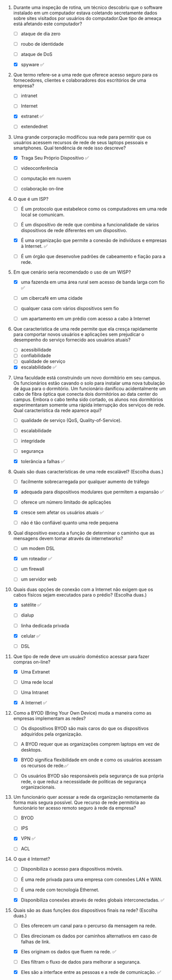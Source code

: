 1. Durante uma inspeção de rotina, um técnico descobriu que o software instalado em um computador estava coletando secretamente dados sobre sites visitados por usuários do computador.Que tipo de ameaça está afetando este computador?
    
    - [ ] ataque de dia zero
    
    - [ ] roubo de identidade
    
    - [ ] ataque de DoS
    
    - [x] spyware ✅
    
2. Que termo refere-se a uma rede que oferece acesso seguro para os fornecedores, clientes e colaboradores dos escritórios de uma empresa?
    
    - [ ] intranet
    
    - [ ] Internet
    
    - [x] extranet ✅
    
    - [ ] extendednet
    
3. Uma grande corporação modificou sua rede para permitir que os usuários acessem recursos de rede de seus laptops pessoais e smartphones. Qual tendência de rede isso descreve?
    
    - [x] Traga Seu Próprio Dispositivo ✅
    
    - [ ] videoconferência
    
    - [ ] computação em nuvem
    
    - [ ] colaboração on-line
    
4. O que é um ISP?
    
    - [ ] É um protocolo que estabelece como os computadores em uma rede local se comunicam.
    
    - [ ] É um dispositivo de rede que combina a funcionalidade de vários dispositivos de rede diferentes em um dispositivo.
    
    - [x] É uma organização que permite a conexão de indivíduos e empresas à Internet. ✅
    
    - [ ] É um órgão que desenvolve padrões de cabeamento e fiação para a rede.
    
5. Em que cenário seria recomendado o uso de um WISP?
    
    - [x] uma fazenda em uma área rural sem acesso de banda larga com fio ✅
    
    - [ ] um cibercafé em uma cidade
    
    - [ ] qualquer casa com vários dispositivos sem fio
    
    - [ ] um apartamento em um prédio com acesso a cabo à Internet
    
6. Que característica de uma rede permite que ela cresça rapidamente para comportar novos usuários e aplicações sem prejudicar o desempenho do serviço fornecido aos usuários atuais?
    
    - [ ] acessibilidade
    - [ ] confiabilidade
    - [ ] qualidade de serviço
    - [x] escalabilidade ✅
    
7. Uma faculdade está construindo um novo dormitório em seu campus. Os funcionários estão cavando o solo para instalar uma nova tubulação de água para o dormitório. Um funcionário danificou acidentalmente um cabo de fibra óptica que conecta dois dormitórios ao data center do campus. Embora o cabo tenha sido cortado, os alunos nos dormitórios experimentaram somente uma rápida interrupção dos serviços de rede. Qual característica da rede aparece aqui?
    
    - [ ] qualidade de serviço (QoS, Quality-of-Service).
    
    - [ ] escalabilidade
    
    - [ ] integridade
    
    - [ ] segurança
    
    - [x] tolerância a falhas ✅
    
8. Quais são duas características de uma rede escalável? (Escolha duas.)
    
    - [ ] facilmente sobrecarregada por qualquer aumento de tráfego
    
    - [x] adequada para dispositivos modulares que permitem a expansão ✅
    
    - [ ] oferece um número limitado de aplicações
    
    - [x] cresce sem afetar os usuários atuais ✅
    
    - [ ] não é tão confiável quanto uma rede pequena
    
9. Qual dispositivo executa a função de determinar o caminho que as mensagens devem tomar através da internetworks?
    
    - [ ] um modem DSL
    
    - [x] um roteador ✅
    
    - [ ] um firewall
    
    - [ ] um servidor web
    
10. Quais duas opções de conexão com a Internet não exigem que os cabos físicos sejam executados para o prédio? (Escolha duas.)
    
    - [x] satélite ✅
    
    - [ ] dialup
    
    - [ ] linha dedicada privada
    
    - [x] celular ✅
    
    - [ ] DSL
    
11. Que tipo de rede deve um usuário doméstico acessar para fazer compras on-line?
    
    - [x] Uma Extranet
    
    - [ ] Uma rede local
    
    - [ ] Uma Intranet
    
    - [x] A Internet ✅
    
12. Como a BYOD (Bring Your Own Device) muda a maneira como as empresas implementam as redes?
    
    - [ ] Os dispositivos BYOD são mais caros do que os dispositivos adquiridos pela organização.
    
    - [ ] A BYOD requer que as organizações comprem laptops em vez de desktops.
    
    - [x] BYOD significa flexibilidade em onde e como os usuários acessam os recursos de rede.✅
    
    - [ ] Os usuários BYOD são responsáveis pela segurança de sua própria rede, o que reduz a necessidade de políticas de segurança organizacionais.
    
13. Um funcionário quer acessar a rede da organização remotamente da forma mais segura possível. Que recurso de rede permitiria ao funcionário ter acesso remoto seguro à rede da empresa?
    
    - [ ] BYOD
    
    - [ ] IPS
    
    - [x] VPN ✅
    
    - [ ] ACL
    
14. O que é Internet?
    
    - [ ] Disponibiliza o acesso para dispositivos móveis.
    
    - [ ] É uma rede privada para uma empresa com conexões LAN e WAN.
    
    - [ ] É uma rede com tecnologia Ethernet.
    
    - [x] Disponibiliza conexões através de redes globais interconectadas. ✅

15. Quais são as duas funções dos dispositivos finais na rede? (Escolha duas.)
    
    - [ ] Eles oferecem um canal para o percurso da mensagem na rede.
    
    - [ ] Eles direcionam os dados por caminhos alternativos em caso de falhas de link.
    
    - [x] Eles originam os dados que fluem na rede. ✅
    
    - [ ] Eles filtram o fluxo de dados para melhorar a segurança.
    
    - [x] Eles são a interface entre as pessoas e a rede de comunicação. ✅